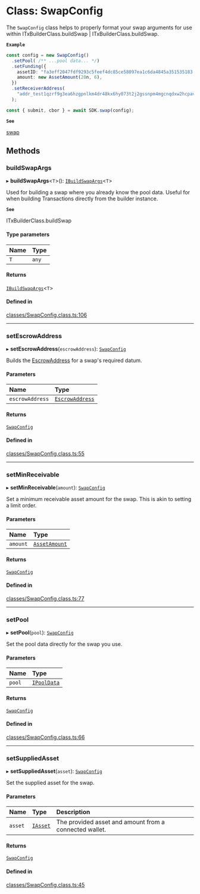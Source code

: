 # Class: SwapConfig

The `SwapConfig` class helps to properly format your swap arguments for use within ITxBuilderClass.buildSwap | ITxBuilderClass.buildSwap.

**`Example`**

```ts
const config = new SwapConfig()
  .setPool( /** ...pool data... */)
  .setFunding({
    assetID: "fa3eff2047fdf9293c5feef4dc85ce58097ea1c6da4845a351535183.74494e4459",
    amount: new AssetAmount(20n, 6),
  })
  .setReceiverAddress(
    "addr_test1qzrf9g3ea6hzgpnlkm4dr48kx6hy073t2j2gssnpm4mgcnqdxw2hcpavmh0vexyzg476ytc9urgcnalujkcewtnd2yzsfd9r32"
  );

const { submit, cbor } = await SDK.swap(config);
```

**`See`**

[swap](SundaeSDK.md#swap)

## Methods

### buildSwapArgs

▸ **buildSwapArgs**<`T`\>(): [`IBuildSwapArgs`](../interfaces/IBuildSwapArgs.md)<`T`\>

Used for building a swap where you already know the pool data.
Useful for when building Transactions directly from the builder instance.

**`See`**

ITxBuilderClass.buildSwap

#### Type parameters

| Name | Type |
| :------ | :------ |
| `T` | `any` |

#### Returns

[`IBuildSwapArgs`](../interfaces/IBuildSwapArgs.md)<`T`\>

#### Defined in

[classes/SwapConfig.class.ts:106](https://github.com/SundaeSwap-finance/sundae-sdk/blob/main/packages/core/src/classes/SwapConfig.class.ts#L106)

___

### setEscrowAddress

▸ **setEscrowAddress**(`escrowAddress`): [`SwapConfig`](SwapConfig.md)

Builds the [EscrowAddress](../modules.md#escrowaddress) for a swap's required datum.

#### Parameters

| Name | Type |
| :------ | :------ |
| `escrowAddress` | [`EscrowAddress`](../modules.md#escrowaddress) |

#### Returns

[`SwapConfig`](SwapConfig.md)

#### Defined in

[classes/SwapConfig.class.ts:55](https://github.com/SundaeSwap-finance/sundae-sdk/blob/main/packages/core/src/classes/SwapConfig.class.ts#L55)

___

### setMinReceivable

▸ **setMinReceivable**(`amount`): [`SwapConfig`](SwapConfig.md)

Set a minimum receivable asset amount for the swap. This is akin to setting a limit order.

#### Parameters

| Name | Type |
| :------ | :------ |
| `amount` | [`AssetAmount`](AssetAmount.md) |

#### Returns

[`SwapConfig`](SwapConfig.md)

#### Defined in

[classes/SwapConfig.class.ts:77](https://github.com/SundaeSwap-finance/sundae-sdk/blob/main/packages/core/src/classes/SwapConfig.class.ts#L77)

___

### setPool

▸ **setPool**(`pool`): [`SwapConfig`](SwapConfig.md)

Set the pool data directly for the swap you use.

#### Parameters

| Name | Type |
| :------ | :------ |
| `pool` | [`IPoolData`](../interfaces/IPoolData.md) |

#### Returns

[`SwapConfig`](SwapConfig.md)

#### Defined in

[classes/SwapConfig.class.ts:66](https://github.com/SundaeSwap-finance/sundae-sdk/blob/main/packages/core/src/classes/SwapConfig.class.ts#L66)

___

### setSuppliedAsset

▸ **setSuppliedAsset**(`asset`): [`SwapConfig`](SwapConfig.md)

Set the supplied asset for the swap.

#### Parameters

| Name | Type | Description |
| :------ | :------ | :------ |
| `asset` | [`IAsset`](../interfaces/IAsset.md) | The provided asset and amount from a connected wallet. |

#### Returns

[`SwapConfig`](SwapConfig.md)

#### Defined in

[classes/SwapConfig.class.ts:45](https://github.com/SundaeSwap-finance/sundae-sdk/blob/main/packages/core/src/classes/SwapConfig.class.ts#L45)
